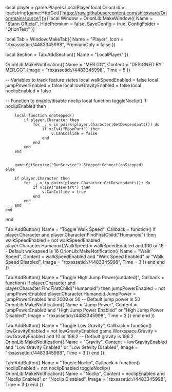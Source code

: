 local player = game.Players.LocalPlayer
local OrionLib = loadstring(game:HttpGet(('https://raw.githubusercontent.com/shlexware/Orion/main/source')))()
local Window = OrionLib:MakeWindow({
    Name = "Stann Official",
    HidePremium = false,
    SaveConfig = true,
    ConfigFolder = "OrionTest"
})

local Tab = Window:MakeTab({
    Name = "Player",
    Icon = "rbxassetid://4483345998",
    PremiumOnly = false
})

local Section = Tab:AddSection({
    Name = "LocalPlayer"
})

OrionLib:MakeNotification({
    Name = "MER.GG",
    Content = "DESIGNED BY MER.GG",
    Image = "rbxassetid://4483345998",
    Time = 5
})

-- Variables to track feature states
local walkSpeedEnabled = false
local jumpPowerEnabled = false
local lowGravityEnabled = false
local noclipEnabled = false

-- Function to enable/disable noclip
local function toggleNoclip()
    if noclipEnabled then
        
        local function onStepped()
            if player.Character then
                for _, v in pairs(player.Character:GetDescendants()) do
                    if v:IsA("BasePart") then
                        v.CanCollide = false
                    end
                end
            end
        end

        
        game:GetService("RunService").Stepped:Connect(onStepped)
    else
        
        if player.Character then
            for _, v in pairs(player.Character:GetDescendants()) do
                if v:IsA("BasePart") then
                    v.CanCollide = true
                end
            end
        end
    end
end

Tab:AddButton({
    Name = "Toggle Walk Speed",
    Callback = function()
        if player.Character and player.Character:FindFirstChild("Humanoid") then
            walkSpeedEnabled = not walkSpeedEnabled
            player.Character.Humanoid.WalkSpeed = walkSpeedEnabled and 100 or 16 -- Default walkspeed is 16
            OrionLib:MakeNotification({
                Name = "Walk Speed",
                Content = walkSpeedEnabled and "Walk Speed Enabled" or "Walk Speed Disabled",
                Image = "rbxassetid://4483345998",
                Time = 3
            })
        end
    end
})

Tab:AddButton({
    Name = "Toggle High Jump Power(outdated)",
    Callback = function()
        if player.Character and player.Character:FindFirstChild("Humanoid") then
            jumpPowerEnabled = not jumpPowerEnabled
            player.Character.Humanoid.JumpPower = jumpPowerEnabled and 2000 or 50 -- Default jump power is 50
            OrionLib:MakeNotification({
                Name = "Jump Power",
                Content = jumpPowerEnabled and "High Jump Power Enabled" or "High Jump Power Disabled",
                Image = "rbxassetid://4483345998",
                Time = 3
            })
        end
    end
})

Tab:AddButton({
    Name = "Toggle Low Gravity",
    Callback = function()
        lowGravityEnabled = not lowGravityEnabled
        game.Workspace.Gravity = lowGravityEnabled and 10 or 196.2 -- Default gravity is 196.2
        OrionLib:MakeNotification({
            Name = "Gravity",
            Content = lowGravityEnabled and "Low Gravity Enabled" or "Low Gravity Disabled",
            Image = "rbxassetid://4483345998",
            Time = 3
        })
    end
})

Tab:AddButton({
    Name = "Toggle Noclip",
    Callback = function()
        noclipEnabled = not noclipEnabled
        toggleNoclip()
        OrionLib:MakeNotification({
            Name = "Noclip",
            Content = noclipEnabled and "Noclip Enabled" or "Noclip Disabled",
            Image = "rbxassetid://4483345998",
            Time = 3
        })
    end
})
